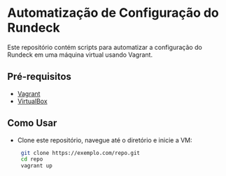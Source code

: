 # Automatização de Configuração do Rundeck

Este repositório contém scripts para automatizar a configuração do Rundeck em uma máquina virtual usando Vagrant.

## Pré-requisitos

- [Vagrant](https://www.vagrantup.com/)
- [VirtualBox](https://www.virtualbox.org/)

## Como Usar

- Clone este repositório, navegue até o diretório e inicie a VM:

   ```bash
    git clone https://exemplo.com/repo.git
    cd repo
    vagrant up
    ```
